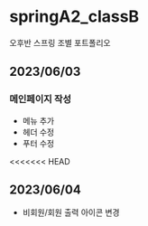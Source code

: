 # springA2_classB
오후반 스프링 조별 포트폴리오

## 2023/06/03

### 메인페이지 작성
  - 메뉴 추가
  - 헤더 수정
  - 푸터 수정

<<<<<<< HEAD
## 2023/06/04
  - 비회원/회원 출력 아이콘 변경